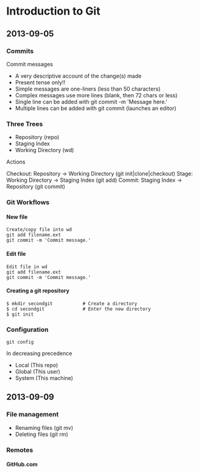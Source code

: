 Introduction to Git
===================

2013-09-05
----------

### Commits

Commit messages

* A very descriptive account of the change(s) made
* Present tense only!!
* Simple messages are one-liners (less than 50 characters)
* Complex messages use more lines (blank, then 72 chars or less)
* Single line can be added with git commit -m 'Message here.'
* Multiple lines can be added with git commit (launches an editor)

### Three Trees

* Repository (repo)
* Staging Index
* Working Directory (wd)

Actions

Checkout: Repository -> Working Directory (git init|clone|checkout)
Stage: Working Directory -> Staging Index (git add)
Commit: Staging Index -> Repository (git commit)

### Git Workflows

#### New file

    Create/copy file into wd
    git add filename.ext
    git commit -m 'Commit message.'

#### Edit file

    Edit file in wd
    git add filename.ext
    git commit -m 'Commit message.'

#### Creating a git repository

    $ mkdir secondgit           # Create a directory
    $ cd secondgit              # Enter the new directory
    $ git init

### Configuration

    git config

In decreasing precedence

* Local (This repo)
* Global (This user)
* System (This machine)

2013-09-09
----------

### File management

* Renaming files (git mv)
* Deleting files (git rm)

### Remotes

#### GitHub.com

